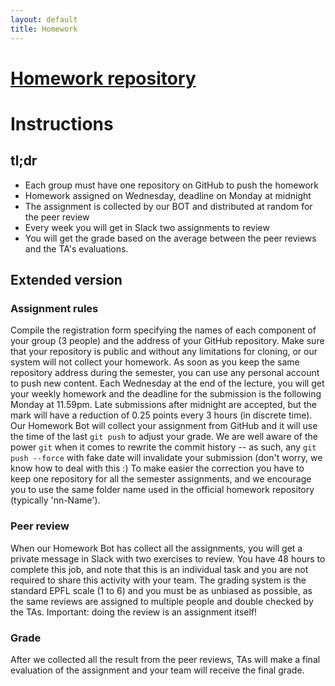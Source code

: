 ```yaml
---
layout: default
title: Homework
---
```


# [Homework repository][hw]
[hw]: https://github.com/adaepfl/homework

# Instructions

## tl;dr

* Each group must have one repository on GitHub to push the homework
* Homework assigned on Wednesday, deadline on Monday at midnight
* The assignment is collected by our BOT and distributed at random for the peer review
* Every week you will get in Slack two assignments to review
* You will get the grade based on the average between the peer reviews and the TA's evaluations.

## Extended version

### Assignment rules

Compile the registration form specifying the names of each component of your group (3 people) and the address of your GitHub repository. Make sure that your repository is public and without any limitations for cloning, or our system will not collect your homework. As soon as you keep the same repository address during the semester, you can use any personal account to push new content.
Each Wednesday at the end of the lecture, you will get your weekly homework and the deadline for the submission is the following Monday at 11.59pm. Late submissions after midnight are accepted, but the mark will have a reduction of 0.25 points every 3 hours (in discrete time).
Our Homework Bot will collect your assignment from GitHub and it will use the time of the last `git push` to adjust your grade. We are well aware of the power `git` when it comes to rewrite the commit history -- as such, any `git push --force` with fake date will invalidate your submission (don't worry, we know how to deal with this :)
To make easier the correction you have to keep one repository for all the semester assignments, and we encourage you to use the same folder name used in the official homework repository (typically 'nn-Name').

### Peer review

When our Homework Bot has collect all the assignments, you will get a private message in Slack with two exercises to review. You have 48 hours to complete this job, and note that this is an individual task and you are not required to share this activity with your team. The grading system is the standard EPFL scale (1 to 6) and you must be as unbiased as possible, as the same reviews are assigned to multiple people and double checked by the TAs. Important: doing the review is an assignment itself!

### Grade

After we collected all the result from the peer reviews, TAs will make a final evaluation of the assignment and your team will receive the final grade.
